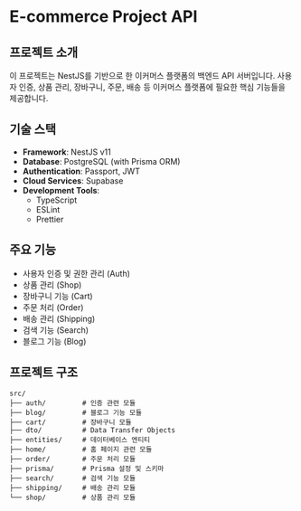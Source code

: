 # E-commerce Project API

## 프로젝트 소개

이 프로젝트는 NestJS를 기반으로 한 이커머스 플랫폼의 백엔드 API 서버입니다. 사용자 인증, 상품 관리, 장바구니, 주문, 배송 등 이커머스 플랫폼에 필요한 핵심 기능들을 제공합니다.

## 기술 스택

- **Framework**: NestJS v11
- **Database**: PostgreSQL (with Prisma ORM)
- **Authentication**: Passport, JWT
- **Cloud Services**: Supabase
- **Development Tools**:
  - TypeScript
  - ESLint
  - Prettier

## 주요 기능
- 사용자 인증 및 권한 관리 (Auth)
- 상품 관리 (Shop)
- 장바구니 기능 (Cart)
- 주문 처리 (Order)
- 배송 관리 (Shipping)
- 검색 기능 (Search)
- 블로그 기능 (Blog)

## 프로젝트 구조

```
src/
├── auth/         # 인증 관련 모듈
├── blog/         # 블로그 기능 모듈
├── cart/         # 장바구니 모듈
├── dto/          # Data Transfer Objects
├── entities/     # 데이터베이스 엔티티
├── home/         # 홈 페이지 관련 모듈
├── order/        # 주문 처리 모듈
├── prisma/       # Prisma 설정 및 스키마
├── search/       # 검색 기능 모듈
├── shipping/     # 배송 관리 모듈
└── shop/         # 상품 관리 모듈
```
